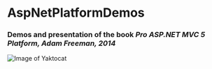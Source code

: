 # AspNetPlatformDemos
### Demos and presentation of the book *Pro ASP.NET MVC 5 Platform, Adam Freeman, 2014*
![Image of Yaktocat](https://images-na.ssl-images-amazon.com/images/I/51axRl8Px+L._SX404_BO1,204,203,200_.jpg)
